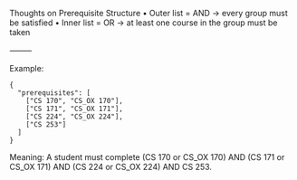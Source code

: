 Thoughts on Prerequisite Structure
	•	Outer list = AND → every group must be satisfied
	•	Inner list = OR → at least one course in the group must be taken

⸻

Example:
```
{
  "prerequisites": [
    ["CS 170", "CS_OX 170"],
    ["CS 171", "CS_OX 171"],
    ["CS 224", "CS_OX 224"],
    ["CS 253"]
  ]
}
```

Meaning:
A student must complete (CS 170 or CS_OX 170) AND (CS 171 or CS_OX 171) AND (CS 224 or CS_OX 224) AND CS 253.